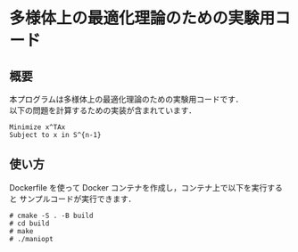 # 多様体上の最適化理論のための実験用コード

## 概要

本プログラムは多様体上の最適化理論のための実験用コードです．    
以下の問題を計算するための実装が含まれています．

```
Minimize x^TAx
Subject to x in S^{n-1}
```

## 使い方

Dockerfile を使って Docker コンテナを作成し，コンテナ上で以下を実行すると
サンプルコードが実行できます．

```
# cmake -S . -B build
# cd build
# make
# ./maniopt
```
